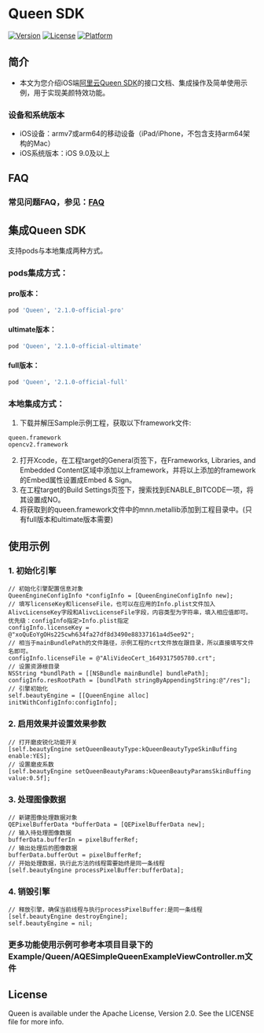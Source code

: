 # Queen SDK

[![Version](https://img.shields.io/cocoapods/v/Queen.svg?style=flat)](https://cocoapods.org/pods/Queen)
[![License](https://img.shields.io/cocoapods/l/Queen.svg?style=flat)](https://cocoapods.org/pods/Queen)
[![Platform](https://img.shields.io/cocoapods/p/Queen.svg?style=flat)](https://cocoapods.org/pods/Queen)

## 简介
- 本文为您介绍iOS端[阿里云Queen SDK](https://help.aliyun.com/document_detail/211047.html?spm=a2c4g.11186623.6.735.6a1b192eB31nYi)的接口文档、集成操作及简单使用示例，用于实现美颜特效功能。

### 设备和系统版本

- iOS设备：armv7或arm64的移动设备（iPad/iPhone，不包含支持arm64架构的Mac）
- iOS系统版本：iOS 9.0及以上

## FAQ
### 常见问题FAQ，参见：[FAQ](https://github.com/aliyunvideo/Queen_SDK_Android/blob/main/FAQ.md "Queen使用FAQ")

## 集成Queen SDK

支持pods与本地集成两种方式。

### pods集成方式：
#### pro版本：
```ruby
pod 'Queen', '2.1.0-official-pro'
```
#### ultimate版本：
```ruby
pod 'Queen', '2.1.0-official-ultimate'
```
#### full版本：
```ruby
pod 'Queen', '2.1.0-official-full'
```

### 本地集成方式：
1. 下载并解压Sample示例工程，获取以下framework文件:
```
queen.framework
opencv2.framework
```
2. 打开Xcode，在工程target的General页签下，在Frameworks, Libraries, and Embedded Content区域中添加以上framework，并将以上添加的framework的Embed属性设置成Embed & Sign。
3. 在工程target的Build Settings页签下，搜索找到ENABLE_BITCODE一项，将其设置成NO。
4. 将获取到的queen.framework文件中的mnn.metallib添加到工程目录中。(只有full版本和ultimate版本需要)

## 使用示例
### 1. 初始化引擎
```
// 初始化引擎配置信息对象
QueenEngineConfigInfo *configInfo = [QueenEngineConfigInfo new];
// 填写licenseKey和licenseFile，也可以在应用的Info.plist文件加入AlivcLicenseKey字段和AlivcLicenseFile字段，内容类型为字符串，填入相应值即可。优先级：configInfo指定>Info.plist指定
configInfo.licenseKey = @"xoQuEoYgOHs225cwh634fa27df8d3490e88337161a4d5ee92";
// 相当于mainBundlePath的文件路径，示例工程的crt文件放在跟目录，所以直接填写文件名即可。
configInfo.licenseFile = @"AliVideoCert_1649317505780.crt";
// 设置资源根目录
NSString *bundlPath = [[NSBundle mainBundle] bundlePath];
configInfo.resRootPath = [bundlPath stringByAppendingString:@"/res"];
// 引擎初始化
self.beautyEngine = [[QueenEngine alloc] initWithConfigInfo:configInfo];
```
### 2. 启用效果并设置效果参数
```
// 打开磨皮锐化功能开关
[self.beautyEngine setQueenBeautyType:kQueenBeautyTypeSkinBuffing enable:YES];
// 设置磨皮系数
[self.beautyEngine setQueenBeautyParams:kQueenBeautyParamsSkinBuffing value:0.5f];
```
### 3. 处理图像数据
```
// 新建图像处理数据对象
QEPixelBufferData *bufferData = [QEPixelBufferData new];
// 输入待处理图像数据
bufferData.bufferIn = pixelBufferRef;
// 输出处理后的图像数据
bufferData.bufferOut = pixelBufferRef;
// 开始处理数据，执行此方法的线程需要始终是同一条线程
[self.beautyEngine processPixelBuffer:bufferData];
```
### 4. 销毁引擎
```
// 释放引擎，确保当前线程与执行processPixelBuffer:是同一条线程
[self.beautyEngine destroyEngine];
self.beautyEngine = nil;
```
### 更多功能使用示例可参考本项目目录下的Example/Queen/AQESimpleQueenExampleViewController.m文件

## License

Queen is available under the Apache License, Version 2.0. See the LICENSE file for more info.

